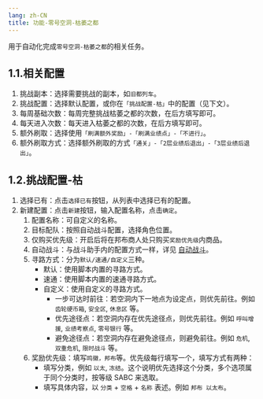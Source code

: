 ```yaml
---
lang: zh-CN
title: 功能-零号空洞-枯萎之都
---
```


用于自动化完成`零号空洞-枯萎之都`的相关任务。

## 1.1.相关配置

1. 挑战副本：选择需要挑战的副本，如`旧都列车`。
1. 挑战配置：选择默认配置，或你在`「挑战配置-枯」`中的配置（见下文）。
1. 每周基础次数：每周完整挑战枯萎之都的次数，在后方填写即可。
1. 每天进入次数：每天进入枯萎之都的次数，在后方填写即可。
1. 额外刷取：选择使用`「刷满额外奖励」-「刷满业绩点」-「不进行」`。
1. 额外刷取方式：选择额外刷取的方式`「通关」-「2层业绩后退出」-「3层业绩后退出」`。

## 1.2.挑战配置-枯

1. 选择已有：点击`选择已有`按钮，从列表中选择已有的配置。
1. 新建配置：点击`新建`按钮，输入配置名称，点击`确定`。
    1. 配置名称：可自定义的名称。
    1. 目标配队：按照自动战斗配置，选择角色位置。
    1. 仅购买优先级：开启后将在邦布商人处只购买`奖励优先级`内商品。
    1. 自动战斗：与战斗助手内的配置方式一样，详见 [自动战斗](./feat_battle_assistant.md)。
    1. 寻路方式：分为`默认/速通/自定义`三种。
        - 默认：使用脚本内置的寻路方式。
        - 速通：使用脚本内置的速通寻路方式。
        - 自定义：使用自定义的寻路方式。
            - 一步可达时前往：若空洞内下一地点为设定点，则优先前往。例如 `齿轮硬币箱`, `安全区`, `休息区` 等。
            - 优先途径点：若空洞内存在优先途径点，则优先前往。例如 `呼叫增援`, `业绩考察点`, `零号银行` 等。
            - 避免途径点：若空洞内存在避免途径点，则避免前往。例如 `危机`, `双重危机`, `限时战斗` 等。
    1. 奖励优先级：填写`鸣徽，邦布`等。优先级每行填写一个，填写方式有两种：
        - 填写分类，例如 `以太`, `冻结`。这个说明优先选择这个分类，多个选项属于同个分类时，按等级 SABC 来选取。
        - 填写具体内容，以 `分类` + `空格` + `名称` 表述。例如 `邦布 以太布`。